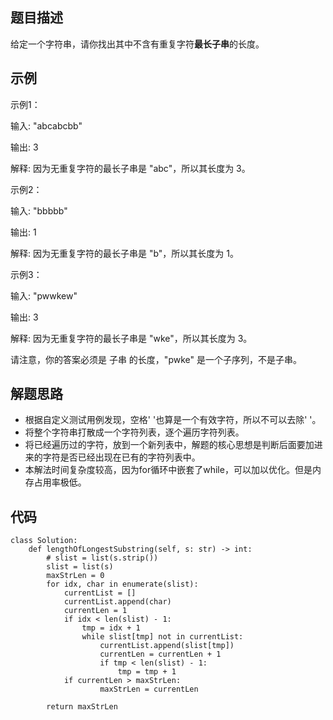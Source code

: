 ## 题目描述
给定一个字符串，请你找出其中不含有重复字符**最长子串**的长度。


## 示例
示例1：

输入: "abcabcbb"

输出: 3 

解释: 因为无重复字符的最长子串是 "abc"，所以其长度为 3。

示例2：

输入: "bbbbb"

输出: 1

解释: 因为无重复字符的最长子串是 "b"，所以其长度为 1。

示例3：

输入: "pwwkew"

输出: 3

解释: 因为无重复字符的最长子串是 "wke"，所以其长度为 3。

请注意，你的答案必须是 子串 的长度，"pwke" 是一个子序列，不是子串。

## 解题思路
* 根据自定义测试用例发现，空格' '也算是一个有效字符，所以不可以去除' '。
* 将整个字符串打散成一个字符列表，逐个遍历字符列表。
* 将已经遍历过的字符，放到一个新列表中，解题的核心思想是判断后面要加进来的字符是否已经出现在已有的字符列表中。
* 本解法时间复杂度较高，因为for循环中嵌套了while，可以加以优化。但是内存占用率极低。


## 代码


    class Solution:
        def lengthOfLongestSubstring(self, s: str) -> int:
            # slist = list(s.strip())
            slist = list(s)
            maxStrLen = 0
            for idx, char in enumerate(slist):
                currentList = []
                currentList.append(char)
                currentLen = 1
                if idx < len(slist) - 1:
                    tmp = idx + 1
                    while slist[tmp] not in currentList:
                        currentList.append(slist[tmp])
                        currentLen = currentLen + 1
                        if tmp < len(slist) - 1:
                            tmp = tmp + 1
                if currentLen > maxStrLen:
                        maxStrLen = currentLen
            
            return maxStrLen